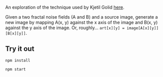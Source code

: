 An exploration of the technique used by Kjetil Golid [here](https://twitter.com/kGolid/status/1091113662352379905).

Given a two fractal noise fields (A and B) and a source image, generate a new image by mapping A(x, y) against the x axis of the image and B(x, y) against the y axis of the image.  Or, roughly... `art[x][y] = image[A[x][y]][B[x][y]]`.

## Try it out

`npm install`

`npm start`
